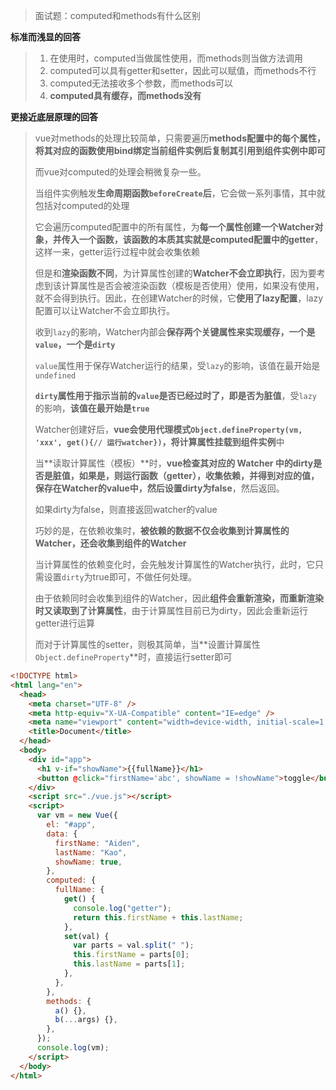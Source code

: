 > 面试题：computed和methods有什么区别

**标准而浅显的回答**

> 1. 在使用时，computed当做属性使用，而methods则当做方法调用
> 2. computed可以具有getter和setter，因此可以赋值，而methods不行
> 3. computed无法接收多个参数，而methods可以
> 4. **computed具有缓存，而methods没有**

**更接近底层原理的回答**

> vue对methods的处理比较简单，只需要遍历**methods配置中的每个属性，将其对应的函数使用bind绑定当前组件实例后复制其引用到组件实例中即可**
>
> 而vue对computed的处理会稍微复杂一些。
>
> 当组件实例触发**生命周期函数`beforeCreate`后**，它会做一系列事情，其中就包括对computed的处理
>
> 它会遍历computed配置中的所有属性，为**每一个属性创建一个Watcher对象，并传入一个函数，该函数的本质其实就是computed配置中的getter**，这样一来，getter运行过程中就会收集依赖
>
> 但是和**渲染函数不同**，为计算属性创建的**Watcher不会立即执行**，因为要考虑到该计算属性是否会被渲染函数（模板是否使用）使用，如果没有使用，就不会得到执行。因此，在创建Watcher的时候，它**使用了lazy配置**，lazy配置可以让Watcher不会立即执行。
>
> 收到`lazy`的影响，Watcher内部会**保存两个关键属性来实现缓存，一个是`value`，一个是`dirty`**
>
> `value`属性用于保存Watcher运行的结果，受`lazy`的影响，该值在最开始是`undefined`
>
> **`dirty`属性用于指示当前的`value`是否已经过时了，即是否为脏值**，受`lazy`的影响，**该值在最开始是`true`**
>
> Watcher创建好后，**vue会使用代理模式`Object.defineProperty(vm, 'xxx', get(){// 运行watcher})`，将计算属性挂载到组件实例**中
>
> 当**读取计算属性（模板）**时，**vue检查其对应的 Watcher 中的dirty是否是脏值，如果是，则运行函数（getter），收集依赖，并得到对应的值，保存在Watcher的value中，然后设置dirty为false**，然后返回。
>
> 如果dirty为false，则直接返回watcher的value
>
> 巧妙的是，在依赖收集时，**被依赖的数据不仅会收集到计算属性的Watcher，还会收集到组件的Watcher**
>
> 当计算属性的依赖变化时，会先触发计算属性的Watcher执行，此时，它只需设置`dirty`为true即可，不做任何处理。
>
> 由于依赖同时会收集到组件的Watcher，因此**组件会重新渲染，而重新渲染时又读取到了计算属性**，由于计算属性目前已为dirty，因此会重新运行getter进行运算
>
> 而对于计算属性的setter，则极其简单，当**设置计算属性 `Object.defineProperty`**时，直接运行setter即可


```html
<!DOCTYPE html>
<html lang="en">
  <head>
    <meta charset="UTF-8" />
    <meta http-equiv="X-UA-Compatible" content="IE=edge" />
    <meta name="viewport" content="width=device-width, initial-scale=1.0" />
    <title>Document</title>
  </head>
  <body>
    <div id="app">
      <h1 v-if="showName">{{fullName}}</h1>
      <button @click="firstName='abc', showName = !showName">toggle</button>
    </div>
    <script src="./vue.js"></script>
    <script>
      var vm = new Vue({
        el: "#app",
        data: {
          firstName: "Aiden",
          lastName: "Kao",
          showName: true,
        },
        computed: {
          fullName: {
            get() {
              console.log("getter");
              return this.firstName + this.lastName;
            },
            set(val) {
              var parts = val.split(" ");
              this.firstName = parts[0];
              this.lastName = parts[1];
            },
          },
        },
        methods: {
          a() {},
          b(...args) {},
        },
      });
      console.log(vm);
    </script>
  </body>
</html>


```